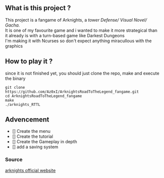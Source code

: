 ## What is this project ?

This project is a fangame of Arknights, a _tower Defense/ Visual Novel/ Gacha._  
It is one of my favourite game and i wanted to make it more strategical than it already is with a turn-based game like Darkest Dungeons  
I'm making it with Ncurses so don't expect anything miracullous with the graphics  

## How to play it ?

since it is not finished yet, you should just clone the repo, make and execute the binary
```
git clone https://github.com/Az0xI/ArknightsRoadToTheLegend_fangame.git
cd ArknightsRoadToTheLegend_fangame
make
./arknights_RTTL
```

## Advencement

- [] Create the menu  
- [] Create the tutorial  
- [] Create the Gameplay in depth  
- [] add a saving system  

### Source

[arknights official website](https://www.arknights.global "Google Search")
